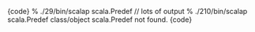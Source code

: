 {code}
% ./29/bin/scalap scala.Predef
// lots of output
% ./210/bin/scalap scala.Predef
class/object scala.Predef not found.
{code}

